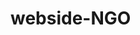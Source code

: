 # webside-NGO
<!-- Bank end commamds before run -->
<!-- npm i --> 
<!-- npm install mongoose --save/
     npm i express
     npm i ejs -->
